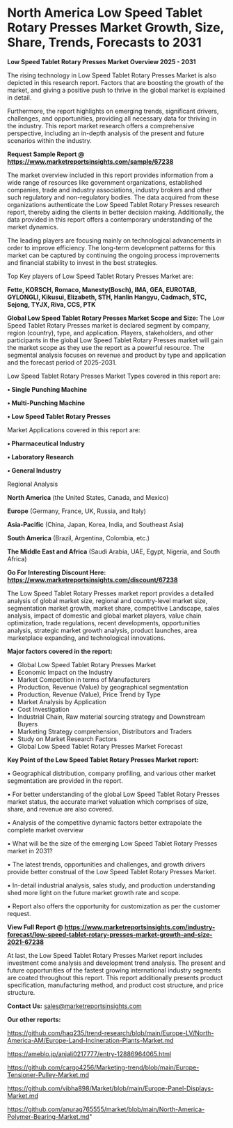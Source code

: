 # North America Low Speed Tablet Rotary Presses Market Growth, Size, Share, Trends, Forecasts to 2031

<Strong> Low Speed Tablet Rotary Presses Market Overview 2025 - 2031</strong>

The rising technology in Low Speed Tablet Rotary Presses Market is also depicted in this research report. Factors that are boosting the growth of the market, and giving a positive push to thrive in the global market is explained in detail.

Furthermore, the report highlights on emerging trends, significant drivers, challenges, and opportunities, providing all necessary data for thriving in the industry. This report market research offers a comprehensive perspective, including an in-depth analysis of the present and future scenarios within the industry.

<strong>Request Sample Report @ <a href=https://www.marketreportsinsights.com/sample/67238>https://www.marketreportsinsights.com/sample/67238</a></strong>

The market overview included in this report provides information from a wide range of resources like government organizations, established companies, trade and industry associations, industry brokers and other such regulatory and non-regulatory bodies. The data acquired from these organizations authenticate the Low Speed Tablet Rotary Presses research report, thereby aiding the clients in better decision making. Additionally, the data provided in this report offers a contemporary understanding of the market dynamics.

The leading players are focusing mainly on technological advancements in order to improve efficiency. The long-term development patterns for this market can be captured by continuing the ongoing process improvements and financial stability to invest in the best strategies.

Top Key players of Low Speed Tablet Rotary Presses Market are:

<strong>Fette, KORSCH, Romaco, Manesty(Bosch), IMA, GEA, EUROTAB, GYLONGLI, Kikusui, Elizabeth, STH, Hanlin Hangyu, Cadmach, STC, Sejong, TYJX, Riva, CCS, PTK</strong>

<strong><b>Global Low Speed Tablet Rotary Presses Market Scope and Size:</b></strong>
The Low Speed Tablet Rotary Presses market is declared segment by company, region (country), type, and application. Players, stakeholders, and other participants in the global Low Speed Tablet Rotary Presses market will gain the market scope as they use the report as a powerful resource. The segmental analysis focuses on revenue and product by type and application and the forecast period of 2025-2031.

Low Speed Tablet Rotary Presses Market Types covered in this report are:

<strong>• Single Punching Machine

• Multi-Punching Machine

• Low Speed Tablet Rotary Presses</strong>

Market Applications covered in this report are:

<strong>• Pharmaceutical Industry

• Laboratory Research

• General Industry </strong> 

Regional Analysis

<strong>North America</strong> (the United States, Canada, and Mexico)

<strong>Europe</strong> (Germany, France, UK, Russia, and Italy)

<strong>Asia-Pacific</strong> (China, Japan, Korea, India, and Southeast Asia)

<strong>South America</strong> (Brazil, Argentina, Colombia, etc.)

<strong>The Middle East and Africa</strong> (Saudi Arabia, UAE, Egypt, Nigeria, and South Africa)

<strong>Go For Interesting Discount Here: <a href=https://www.marketreportsinsights.com/discount/67238>https://www.marketreportsinsights.com/discount/67238</a></strong>

The Low Speed Tablet Rotary Presses market report provides a detailed analysis of global market size, regional and country-level market size, segmentation market growth, market share, competitive Landscape, sales analysis, impact of domestic and global market players, value chain optimization, trade regulations, recent developments, opportunities analysis, strategic market growth analysis, product launches, area marketplace expanding, and technological innovations.

<strong><b>Major factors covered in the report:</b></strong>
<ul>
  <li>Global Low Speed Tablet Rotary Presses Market </li>
  <li>Economic Impact on the Industry</li>
  <li>Market Competition in terms of Manufacturers</li>
  <li>Production, Revenue (Value) by geographical segmentation</li>
  <li>Production, Revenue (Value), Price Trend by Type</li>
  <li>Market Analysis by Application</li>
  <li>Cost Investigation</li>
  <li>Industrial Chain, Raw material sourcing strategy and Downstream Buyers</li>
  <li>Marketing Strategy comprehension, Distributors and Traders</li>
  <li>Study on Market Research Factors</li>
  <li>Global Low Speed Tablet Rotary Presses Market Forecast</li>
</ul>

<strong><b>Key Point of the Low Speed Tablet Rotary Presses Market report:</b></strong>

• Geographical distribution, company profiling, and various other market segmentation are provided in the report.

• For better understanding of the global Low Speed Tablet Rotary Presses market status, the accurate market valuation which comprises of size, share, and revenue are also covered.

• Analysis of the competitive dynamic factors better extrapolate the complete market overview

• What will be the size of the emerging Low Speed Tablet Rotary Presses market in 2031?

• The latest trends, opportunities and challenges, and growth drivers provide better construal of the Low Speed Tablet Rotary Presses Market.

• In-detail industrial analysis, sales study, and production understanding shed more light on the future market growth rate and scope.

• Report also offers the opportunity for customization as per the customer request.

<strong><b>View Full Report @ <a href=https://www.marketreportsinsights.com/industry-forecast/low-speed-tablet-rotary-presses-market-growth-and-size-2021-67238>https://www.marketreportsinsights.com/industry-forecast/low-speed-tablet-rotary-presses-market-growth-and-size-2021-67238</a></b></strong>


At last, the Low Speed Tablet Rotary Presses Market report includes investment come analysis and development trend analysis. The present and future opportunities of the fastest growing international industry segments are coated throughout this report. This report additionally presents product specification, manufacturing method, and product cost structure, and price structure.

<strong>Contact Us:</strong>
sales@marketreportsinsights.com

<strong>Our other reports:</strong>

<a href=https://github.com/haq235/trend-research/blob/main/Europe-LV/North-America-AM/Europe-Land-Incineration-Plants-Market.md>https://github.com/haq235/trend-research/blob/main/Europe-LV/North-America-AM/Europe-Land-Incineration-Plants-Market.md</a>

<a href=https://ameblo.jp/anjali0217777/entry-12886964065.html>https://ameblo.jp/anjali0217777/entry-12886964065.html</a>

<a href=https://github.com/cargo4256/Marketing-trend/blob/main/Europe-Tensioner-Pulley-Market.md>https://github.com/cargo4256/Marketing-trend/blob/main/Europe-Tensioner-Pulley-Market.md</a>

<a href=https://github.com/vibha898/Market/blob/main/Europe-Panel-Displays-Market.md>https://github.com/vibha898/Market/blob/main/Europe-Panel-Displays-Market.md</a>

<a href=https://github.com/anurag765555/market/blob/main/North-America-Polymer-Bearing-Market.md>https://github.com/anurag765555/market/blob/main/North-America-Polymer-Bearing-Market.md</a>"
